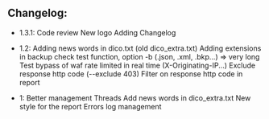 Changelog:
----------


- 1.3.1:
 	Code review
 	New logo
 	Adding Changelog

- 1.2:
 	Adding news words in dico.txt (old dico_extra.txt)
 	Adding extensions in backup check test function, option -b (.json, .xml, .bkp...) => very long
 	Test bypass of waf rate limited in real time (X-Originating-IP...)
 	Exclude response http code (--exclude 403)
 	Filter on response http code in report

- 1:
  	Better management Threads
	Add news words in dico_extra.txt
	New style for the report
	Errors log management
